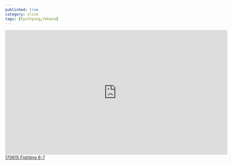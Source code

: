 ```yaml
---
published: true
category: vlive
tags: [Kyulkyung,Yehana]
---
```

<iframe src="http://www.vlive.tv/embed/16891" frameborder="no" scrolling="no" marginwidth="0" marginheight="0" WIDTH="720" HEIGHT="405" allowfullscreen></iframe><br /><a href="" target="_blank">170615 Fighting 6-7</a>